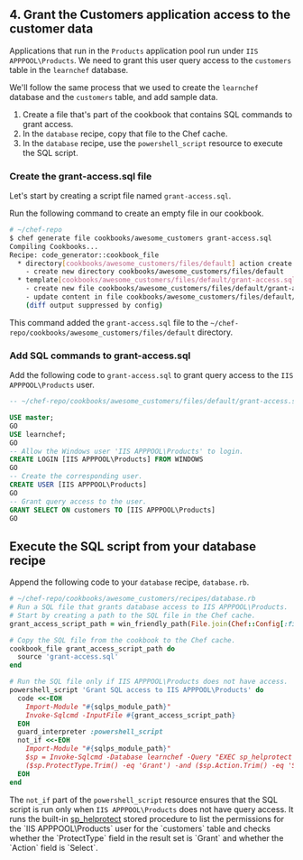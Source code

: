## 4. Grant the Customers application access to the customer data

Applications that run in the `Products` application pool run under `IIS APPPOOL\Products`. We need to grant this user query access to the `customers` table in the `learnchef` database.

We'll follow the same process that we used to create the `learnchef` database and the `customers` table, and add sample data.

1. Create a file that's part of the cookbook that contains SQL commands to grant access.
1. In the `database` recipe, copy that file to the Chef cache.
1. In the `database` recipe, use the `powershell_script` resource to execute the SQL script.

### Create the grant-access.sql file

Let's start by creating a script file named <code class="file-path">grant-access.sql</code>.

Run the following command to create an empty file in our cookbook.

```bash
# ~/chef-repo
$ chef generate file cookbooks/awesome_customers grant-access.sql
Compiling Cookbooks...
Recipe: code_generator::cookbook_file
  * directory[cookbooks/awesome_customers/files/default] action create
    - create new directory cookbooks/awesome_customers/files/default
  * template[cookbooks/awesome_customers/files/default/grant-access.sql] action create
    - create new file cookbooks/awesome_customers/files/default/grant-access.sql
    - update content in file cookbooks/awesome_customers/files/default/grant-access.sql from none to e3b0c4
    (diff output suppressed by config)
```

This command added the <code class="file-path">grant-access.sql</code> file to the <code class="file-path">~/chef-repo/cookbooks/awesome_customers/files/default</code> directory.

### Add SQL commands to grant-access.sql

Add the following code to <code class="file-path">grant-access.sql</code> to grant query access to the `IIS APPPOOL\Products` user.

```sql
-- ~/chef-repo/cookbooks/awesome_customers/files/default/grant-access.sql

USE master;
GO
USE learnchef;
GO
-- Allow the Windows user 'IIS APPPOOL\Products' to login.
CREATE LOGIN [IIS APPPOOL\Products] FROM WINDOWS
GO
-- Create the corresponding user.
CREATE USER [IIS APPPOOL\Products]
GO
-- Grant query access to the user.
GRANT SELECT ON customers TO [IIS APPPOOL\Products]
GO
```

## Execute the SQL script from your database recipe


Append the following code to your `database` recipe, <code class="file-path">database.rb</code>.

```ruby
# ~/chef-repo/cookbooks/awesome_customers/recipes/database.rb
# Run a SQL file that grants database access to IIS APPPOOL\Products.
# Start by creating a path to the SQL file in the Chef cache.
grant_access_script_path = win_friendly_path(File.join(Chef::Config[:file_cache_path], 'grant-access.sql'))

# Copy the SQL file from the cookbook to the Chef cache.
cookbook_file grant_access_script_path do
  source 'grant-access.sql'
end

# Run the SQL file only if IIS APPPOOL\Products does not have access.
powershell_script 'Grant SQL access to IIS APPPOOL\Products' do
  code <<-EOH
    Import-Module "#{sqlps_module_path}"
    Invoke-Sqlcmd -InputFile #{grant_access_script_path}
  EOH
  guard_interpreter :powershell_script
  not_if <<-EOH
    Import-Module "#{sqlps_module_path}"
    $sp = Invoke-Sqlcmd -Database learnchef -Query "EXEC sp_helprotect @username = 'IIS APPPOOL\\Products', @name = 'customers'"
    ($sp.ProtectType.Trim() -eq 'Grant') -and ($sp.Action.Trim() -eq 'Select')
  EOH
end
```

The `not_if` part of the `powershell_script` resource ensures that the SQL script is run only when `IIS APPPOOL\Products` does not have query access. It runs the built-in  [sp_helprotect](https://msdn.microsoft.com/en-us/library/ms190310\(v=sql.110\).aspx) stored procedure to list the permissions for the `IIS APPPOOL\Products` user for the `customers` table and checks whether the `ProtectType` field in the result set is `Grant` and whether the `Action` field is `Select`.
